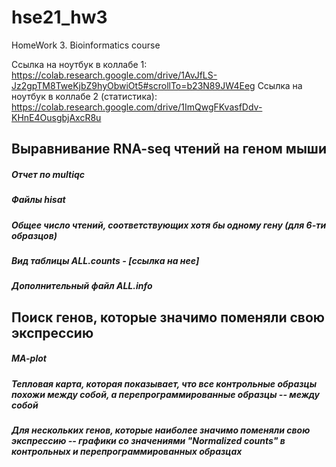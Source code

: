 # hse21_hw3
HomeWork 3. Bioinformatics course

Ссылка на ноутбук в коллабе 1: https://colab.research.google.com/drive/1AvJfLS-Jz2gpTM8TweKjbZ9hyObwiOt5#scrollTo=b23N89JW4Eeg 
Ссылка на ноутбук в коллабе 2 (статистика): https://colab.research.google.com/drive/1ImQwgFKvasfDdv-KHnE4OusgbjAxcR8u 

## Выравнивание RNA-seq чтений на геном мыши
##### Отчет по multiqc
##### Файлы hisat
##### Общее число чтений, соответствующих хотя бы одному гену (для 6-ти образцов)
##### Вид таблицы ALL.counts - [ссылка на нее]
##### Дополнительный файл ALL.info

## Поиск генов, которые значимо поменяли свою экспрессию
##### MA-plot
##### Тепловая карта, которая показывает, что все контрольные образцы похожи между собой, а перепрограммированные образцы -- между собой
##### Для нескольких генов, которые наиболее значимо поменяли свою экспрессию -- графики со значениями "Normalized counts" в контрольных и перепрограммированных образцах
